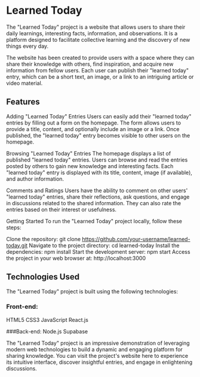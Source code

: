  # Learned Today  
 
The "Learned Today" project is a website that allows users to share their daily learnings, interesting facts, information, and observations. It is a platform designed to facilitate collective learning and the discovery of new things every day.

The website has been created to provide users with a space where they can share their knowledge with others, find inspiration, and acquire new information from fellow users. Each user can publish their "learned today" entry, which can be a short text, an image, or a link to an intriguing article or video material.

## Features

Adding "Learned Today" Entries
Users can easily add their "learned today" entries by filling out a form on the homepage. The form allows users to provide a title, content, and optionally include an image or a link. Once published, the "learned today" entry becomes visible to other users on the homepage.

Browsing "Learned Today" Entries
The homepage displays a list of published "learned today" entries. Users can browse and read the entries posted by others to gain new knowledge and interesting facts. Each "learned today" entry is displayed with its title, content, image (if available), and author information.

Comments and Ratings
Users have the ability to comment on other users' "learned today" entries, share their reflections, ask questions, and engage in discussions related to the shared information. They can also rate the entries based on their interest or usefulness.

Getting Started
To run the "Learned Today" project locally, follow these steps:

Clone the repository: git clone https://github.com/your-username/learned-today.git
Navigate to the project directory: cd learned-today
Install the dependencies: npm install
Start the development server: npm start
Access the project in your web browser at: http://localhost:3000

## Technologies Used
The "Learned Today" project is built using the following technologies:

### Front-end:

HTML5
CSS3
JavaScript
React.js

###Back-end:
Node.js
Supabase

The "Learned Today" project is an impressive demonstration of leveraging modern web technologies to build a dynamic and engaging platform for sharing knowledge. You can visit the project's website here to experience its intuitive interface, discover insightful entries, and engage in enlightening discussions.
